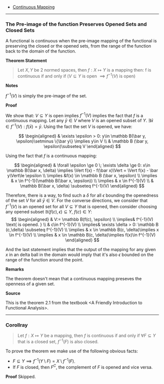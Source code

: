 * [Continuous Mapping](Continuous%20Mapping.md)


---
### **The Pre-image of the function Preserves Opened Sets and Closed Sets**

A functional is continuous when the pre-image mapping of the functional is preserving the closed or the opened sets, from the range of the function back to the domain of the function. 

**Theorem Statement**
> Let $X,Y$ be 2 normed spaces, then $f:X\mapsto Y$ is a mapping then: f is continuous if and only if ($V\subseteq Y$ is open $\implies f^{-1}(V)$ is open)

**Notes**

$f^{-1}(V)$ is simply the pre-image of the set. 

**Proof**

We show that: $V\subseteq Y$ is open implies $f^{-1}(V)$ implies the fact that $f$ is a continuous mapping. Let any $\bar y \in V$ where $V$ is an opened subset of $Y$. $\exists \bar x \in f^{-1}(V): f(\bar x) = \bar y$. Using the fact the set $V$ is opened, we have: 

$$
\begin{aligned}
   & \exists \epsilon > 0: y\in \mathbb B(\bar y, \epsilon)\setminus \{\bar y\} \implies 
   y\in V
   \\
   & \mathbb B (\bar y, \epsilon)\subseteq V
\end{aligned}
$$

Using the fact that $f$ is a continuous mapping: 

$$
\begin{aligned}
    & \forall \epsilon \ge 0 \; \exists \delta \ge 0: x\in \mathbb B(\bar x, \delta)
    \implies
    \Vert f(x) - f(\bar x)\Vert = \Vert f(x) - \bar y\Vert\le \epsilon
    \\
    \implies
    &f(x) \in \mathbb B (\bar x, \epsilon)
    \\
    \implies & 
    x \in f^{-1}(\mathbb B(\bar x, \epsilon))
    \\
    \implies &
    x \in f^{-1}(V)
    \\
    & \mathbb B(\bar x, \delta) \subseteq f^{-1}(V)
\end{aligned}
$$

Therefore, there is a way, to find such a $\delta$ for all $\epsilon$ bounding the openedness of the set $V$ for all $\bar y \in V$. For the converse directions, we consider that $f^{-1}(V)$ is an opened set for all $V \subseteq Y$ that is opened, then consider choosing any opened subset $\mathbb B(f(c), \epsilon)\subseteq Y$, $f(c) \in Y$: 
$$
\begin{aligned}
    & V:= \mathbb B(f(c), \epsilon)
    \\
    \implies& 
    f^{-1}(V) \text{ is opened. }
    \\
    & c\in f^{-1}(V)
    \\
    \implies& 
    \exists \delta > 0: \mathbb B (c,\delta) \subseteq f^{-1}(V)
    \\
    \implies & 
    x \in \mathbb B(c, \delta)\implies x \in f^{-1}(V)
    \\
    \implies &
    x \in \mathbb B(c, \delta)\implies f(x)\in f^{-1}(V)
\end{aligned}
$$

And the last statement implies that the output of the mapping for any given $x$ in an delta ball in the domain would imply that it's also $\epsilon$ bounded on the range of the function around the point. 


**Remarks**

The theorem doesn't mean that a continuous mapping preseves the openness of a given set. 

**Source**

This is the theorem 2.1 from the textbook \<A Friendly Introduction to Functional Analysis\>. 


---
### **Corollray**
> Let $f: X\mapsto Y$ be a mapping, then $f$ is continuous if and only if $\forall F\subseteq Y$ that is a closed set, $f^{-1}(F)$ is also closed. 

To prove the theorem we make use of the following obvious facts:
* $F\subseteq Y \implies f^{-1}(Y\setminus F) = X\setminus f^{-1}(F)$. 
* If $F$ is closed, then $F^{C}$, the complement of $F$ is opened and vice versa. 

**Proof**
Skipped. 

